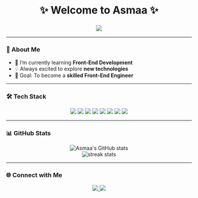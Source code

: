 <h1 align="center">✨ Welcome to Asmaa ✨</h1>

<h3 align="center">
  <img src="https://readme-typing-svg.herokuapp.com?size=25&center=true&vCenter=true&width=500&lines=Front-End+Developer;Passionate+Learner;Creative+Problem+Solver;Always+Improving+💻" />
</h3>

---

### 🚀 About Me  
- 🌱 I’m currently learning **Front-End Development**  
- 💡 Always excited to explore **new technologies**  
- 🎯 Goal: To become a **skilled Front-End Engineer**  

---

### 🛠️ Tech Stack  

<p align="center">
  <img src="https://img.shields.io/badge/HTML5-E34F26?style=for-the-badge&logo=html5&logoColor=white"/>
  <img src="https://img.shields.io/badge/CSS3-1572B6?style=for-the-badge&logo=css3&logoColor=white"/>
  <img src="https://img.shields.io/badge/JavaScript-F7DF1E?style=for-the-badge&logo=javascript&logoColor=black"/>
  <img src="https://img.shields.io/badge/Bootstrap-7952B3?style=for-the-badge&logo=bootstrap&logoColor=white"/>
  <img src="https://img.shields.io/badge/Sass-CC6699?style=for-the-badge&logo=sass&logoColor=white"/>
  <img src="https://img.shields.io/badge/React-61DAFB?style=for-the-badge&logo=react&logoColor=black"/>
  <img src="https://img.shields.io/badge/Git-F05032?style=for-the-badge&logo=git&logoColor=white"/>
  <img src="https://img.shields.io/badge/GitHub-181717?style=for-the-badge&logo=github&logoColor=white"/>
</p>

---

### 📊 GitHub Stats  

<p align="center">
  <img src="https://github-readme-stats.vercel.app/api?username=asmaasmka-123&show_icons=true&theme=tokyonight" alt="Asmaa's GitHub stats" />
  <br/>
  <img src="https://github-readme-streak-stats.herokuapp.com/?user=asmaasmka-123&theme=tokyonight" alt="streak stats" />
</p>

---

### 🌐 Connect with Me  
<p align="center">
  <a href="[[https://www.linkedin.com](https://www.linkedin.com/in/asmaa-eletrby-938b5225a/)](https://www.linkedin.com/in/asmaa-eletrby-938b5225a/)" target="_blank">
    <img src="https://img.shields.io/badge/LinkedIn-0A66C2?style=for-the-badge&logo=linkedin&logoColor=white"/>
  </a>
  <a href="mailto:abdelnasserasmaa94@gmail.com">
    <img src="https://img.shields.io/badge/Gmail-D14836?style=for-the-badge&logo=gmail&logoColor=white"/>
  </a>
</p>
